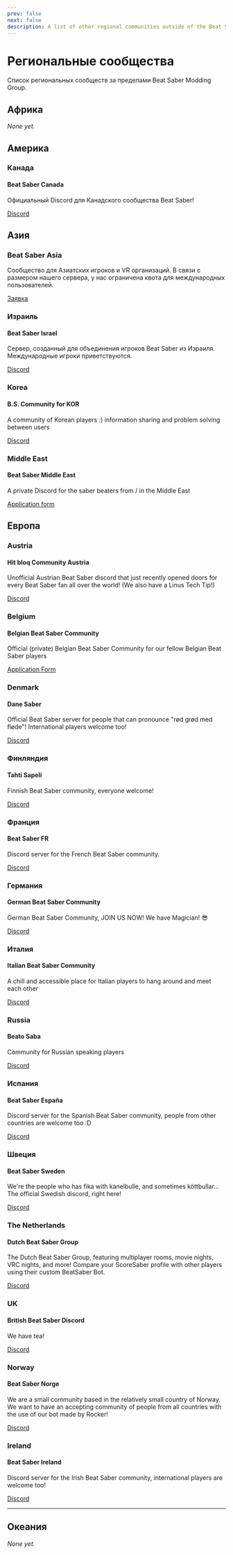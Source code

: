 ```yaml
---
prev: false
next: false
description: A list of other regional communities outside of the Beat Saber Modding Group
---
```


# Региональные сообщества

Список региональных сообществ за пределами Beat Saber Modding Group.

## Африка

_None yet._

## Америка

### Канада

#### Beat Saber Canada

Официальный Discord для Канадского сообщества Beat Saber!

[Discord](https://discord.gg/vvq7wX3)

## Азия

### Beat Saber Asia

Сообщество для Азиатских игроков и VR организаций. В связи с размером нашего сервера, у нас ограничена квота для международных пользователей.

[Заявка](https://forms.gle/Ga3jWoCkugPBD6BZ6)

### Израиль

#### Beat Saber Israel

Сервер, созданный для объединения игроков Beat Saber из Израиля. Международные игроки приветствуются.

[Discord](https://discord.gg/HHH7sK8)

### Korea

#### B.S. Community for KOR

A community of Korean players :) information sharing and problem solving between users

[Discord](https://discord.gg/SEFBZrG)

### Middle East

#### Beat Saber Middle East

A private Discord for the saber beaters from / in the Middle East

[Application form](http://bit.ly/BSME_Application)

## Европа

### Austria

#### Hit bloq Community Austria

Unofficial Austrian Beat Saber discord that just recently opened doors for every Beat Saber fan all over the world! (We also have a Linus Tech Tip!)

[Discord](https://discord.gg/TvRkNY2)

### Belgium

#### Belgian Beat Saber Community

Official (private) Belgian Beat Saber Community for our fellow Belgian Beat Saber players

[Application Form](https://forms.gle/26VXi4HmnZnDoPZN7)

### Denmark

#### Dane Saber

Official Beat Saber server for people that can pronounce "rød grød med fløde"! International players welcome too!

[Discord](https://discord.gg/QNzRMukPSP)

### Финляндия

#### Tahti Sapeli

Finnish Beat Saber community, everyone welcome!

[Discord](https://discord.gg/qCtX7yBv7J)

### Франция

#### Beat Saber FR

Discord server for the French Beat Saber community.

[Discord](https://discord.gg/8cAAa7J)

### Германия

#### German Beat Saber Community

German Beat Saber Community, JOIN US NOW! We have Magician! 😎

[Discord](https://discord.gg/NkYn6tkvMh)

### Италия

#### Italian Beat Saber Community

A chill and accessible place for Italian players to hang around and meet each other

[Discord](https://discord.gg/asdJZ7cTxe)

### Russia

#### Beato Saba

Community for Russian speaking players

[Discord](https://discord.gg/5JXRY8z)

### Испания

#### Beat Saber España

Discord server for the Spanish Beat Saber community, people from other countries are welcome too :D

[Discord](https://discord.com/invite/x6mChxk)

### Швеция

#### Beat Saber Sweden

We're the people who has fika with kanelbulle, and sometimes köttbullar...  
The official Swedish discord, right here!

[Discord](https://discord.gg/9HavEGBzZz)

### The Netherlands

#### Dutch Beat Saber Group

The Dutch Beat Saber Group, featuring multiplayer rooms, movie nights, VRC nights, and more! Compare your ScoreSaber profile with other players using their custom BeatSaber Bot.

[Discord](https://discord.gg/sDa7xrE)

### UK

#### British Beat Saber Discord

We have tea!

[Discord](https://discord.gg/FC2pzeN)

### Norway

#### Beat Saber Norge

We are a small community based in the relatively small country of Norway. We want to have an accepting community of people from all countries with the use of our bot made by Rocker!

[Discord](https://discord.gg/nZuY3yM)

### Ireland

#### Beat Saber Ireland

Discord server for the Irish Beat Saber community, international players are welcome too!

[Discord](https://discord.gg/uKQzjRQ)

---

## Океания

_None yet._
